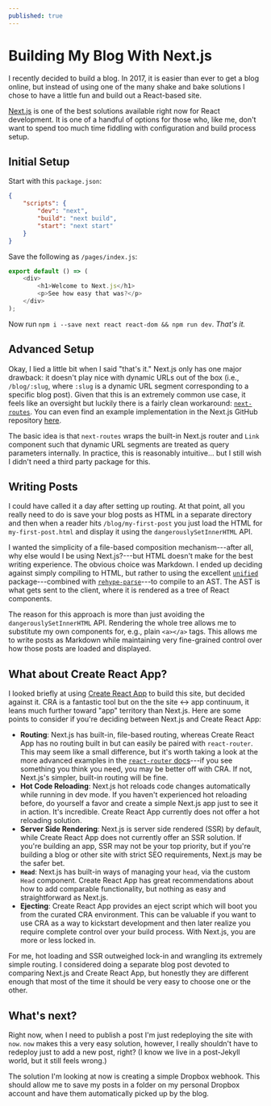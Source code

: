 ```yaml
---
published: true
---
```


# Building My Blog With Next.js

I recently decided to build a blog. In 2017, it is easier than ever to get a blog online, but instead of using one of the many shake and bake solutions I chose to have a little fun and build out a React-based site.

[Next.js][next] is one of the best solutions available right now for React development. It is one of a handful of options for those who, like me, don't want to spend too much time fiddling with configuration and build process setup.

## Initial Setup

Start with this `package.json`:

```json
{
    "scripts": {
        "dev": "next",
        "build": "next build",
        "start": "next start"
    }
}
```

Save the following as `/pages/index.js`:

```js
export default () => (
    <div>
        <h1>Welcome to Next.js</h1>
        <p>See how easy that was?</p>
    </div>
);
```

Now run `npm i --save next react react-dom && npm run dev`. _That's it._

## Advanced Setup

Okay, I lied a little bit when I said "that's it." Next.js only has one major drawback: it doesn't play nice with dynamic URLs out of the box (i.e., `/blog/:slug`, where `:slug` is a dynamic URL segment corresponding to a specific blog post). Given that this is an extremely common use case, it feels like an oversight but luckily there is a fairly clean workaround: [`next-routes`][next-routes]. You can even find an example implementation in the Next.js GitHub repository [here][next-routes example].

The basic idea is that `next-routes` wraps the built-in Next.js router and `Link` component such that dynamic URL segments are treated as query parameters internally. In practice, this is reasonably intuitive... but I still wish I didn't need a third party package for this.

## Writing Posts

I could have called it a day after setting up routing. At that point, all you really need to do is save your blog posts as HTML in a separate directory and then when a reader hits `/blog/my-first-post` you just load the HTML for `my-first-post.html` and display it using the `dangerouslySetInnerHTML` API.

I wanted the simplicity of a file-based composition mechanism---after all, why else would I be using Next.js?---but HTML doesn't make for the best writing experience. The obvious choice was Markdown. I ended up deciding against simply compiling to HTML, but rather to using the excellent [`unified`][unified] package---combined with [`rehype-parse`][rehype-parse]---to compile to an AST. The AST is what gets sent to the client, where it is rendered as a tree of React components.

The reason for this approach is more than just avoiding the `dangerouslySetInnerHTML` API. Rendering the whole tree allows me to substitute my own components for, e.g., plain `<a></a>` tags. This allows me to write posts as Markdown while maintaining very fine-grained control over how those posts are loaded and displayed.

## What about Create React App?

I looked briefly at using [Create React App][cra] to build this site, but decided against it. CRA is a fantastic tool but on the the site&nbsp;&harr;&nbsp;app continuum, it leans much further toward "app" territory than Next.js. Here are some points to consider if you're deciding between Next.js and Create React App:

- __Routing__: Next.js has built-in, file-based routing, whereas Create React App has no routing built in but can easily be paired with `react-router`. This may seem like a small difference, but it's worth taking a look at the more advanced examples in the [`react-router` docs][react-router docs]---if you see something you think you need, you may be better off with CRA. If not, Next.js's simpler, built-in routing will be fine.
- __Hot Code Reloading__: Next.js hot reloads code changes automatically while running in dev mode. If you haven't experienced hot reloading before, do yourself a favor and create a simple Next.js app just to see it in action. It's incredible. Create React App currently does not offer a hot reloading solution.
- __Server Side Rendering__: Next.js is server side rendered (SSR) by default, while Create React App does not currently offer an SSR solution. If you're building an app, SSR may not be your top priority, but if you're building a blog or other site with strict SEO requirements, Next.js may be the safer bet.
- __`Head`__: Next.js has built-in ways of managing your `head`, via the custom `Head` component. Create React App has great recommendations about how to add comparable functionality, but nothing as easy and straightforward as Next.js.
- __Ejecting__: Create React App provides an eject script which will boot you from the curated CRA environment. This can be valuable if you want to use CRA as a way to kickstart development and then later realize you require complete control over your build process. With Next.js, you are more or less locked in.

For me, hot loading and SSR outweighed lock-in and wrangling its extremely simple routing. I considered doing a separate blog post devoted to comparing Next.js and Create React App, but honestly they are different enough that most of the time it should be very easy to choose one or the other.

## What's next?

Right now, when I need to publish a post I'm just redeploying the site with `now`. `now` makes this a very easy solution, however, I really shouldn't have to redeploy just to add a new post, right? (I know we live in a post-Jekyll world, but it still feels wrong.)

The solution I'm looking at now is creating a simple Dropbox webhook. This should allow me to save my posts in a folder on my personal Dropbox account and have them automatically picked up by the blog.

[cra]: https://github.com/facebookincubator/create-react-app "Create React App"
[next]: https://zeit.co/blog/next2 "Next.js 2.0"
[next-routes]: https://www.npmjs.com/package/next-routes "next-routes"
[next-routes example]: https://github.com/zeit/next.js/tree/v3-beta/examples/with-next-routes "next-routes example"
[react-router]: https://github.com/ReactTraining/react-router "React Router"
[react-router docs]: https://reacttraining.com/react-router/web/guides/quick-start "React Router Documentation"
[rehype-parse]: https://github.com/wooorm/rehype/tree/master/packages/rehype-parse "Rehype: HTML processor powered by plugins"
[unified]: https://github.com/unifiedjs/unified "Unified: Text processing umbrella: Parse / Transform / Compile"